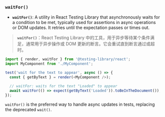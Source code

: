 ### `waitFor()`

- **`waitFor()`**: A utility in React Testing Library that asynchronously waits for a condition to be met, typically used for assertions in async operations or DOM updates. It retries until the expectation passes or times out.

> **`waitFor()`**：React Testing Library 中的工具，用于异步等待某个条件满足，通常用于异步操作或 DOM 更新的断言。它会重试直到断言通过或超时。

```js
import { render, waitFor } from '@testing-library/react';
import MyComponent from './MyComponent';

test('wait for the text to appear', async () => {
  const { getByText } = render(<MyComponent />);

  // waitFor: waits for the text "Loaded" to appear
  await waitFor(() => expect(getByText('Loaded')).toBeInTheDocument());
});
```

`waitFor()` is the preferred way to handle async updates in tests, replacing the deprecated `wait()`.